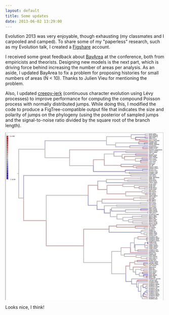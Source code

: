 ```yaml
---
layout: default
title: Some updates
date: 2013-06-02 13:29:00
---
```

Evolution 2013 was very enjoyable, though exhausting (my classmates and I carpooled and camped). To share some of my "paperless" research, such as my Evolution talk, I created a [Figshare](http://figshare.com/authors/Michael%20Landis/427371) account.

I received some great feedback about [BayArea](http://code.google.com/p/bayarea) at the conference, both from empiricists and theorists. Designing new models is the next part, which is driving force behind increasing the number of areas per analysis. As an aside, I updated BayArea to fix a problem for proposing histories for small numbers of areas (N < 10). Thanks to Julien Vieu for mentioning the problem.

Also, I updated [creepy-jerk](http://github.com/mlandis/creepy-jerk) (continuous character evolution using Lévy processes) to improve performance for computing the compound Poisson process with normally distributed jumps. While doing this, I modified the code to produce a FigTree-compatible output file that indicates the size and polarity of jumps on the phylogeny (using the posterior of sampled jumps and the signal-to-noise ratio divided by the square root of the branch length).

<a href="/assets/cj_eg_fig.png"><img src="/assets/cj_eg_fig.png" alt="creepy-jerk posterior jumps" style="width: 500px" align="center"/></a>

Looks nice, I think!
